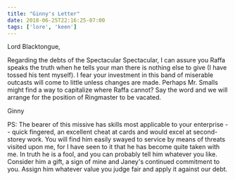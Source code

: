 ```yaml
---
title: "Ginny's Letter"
date: 2018-06-25T22:16:25-07:00
tags: ['lore', 'keen']
---
```


Lord Blacktongue,

Regarding the debts of the Spectacular Spectacular, I can assure you Raffa speaks the truth when he
tells your man there is nothing else to give (I have tossed his tent myself). I fear your investment
in this band of miserable outcasts will come to little unless changes are made. Perhaps Mr. Smalls
might find a way to capitalize where Raffa cannot? Say the word and we will arrange for the position
of Ringmaster to be vacated.

Ginny


PS: The bearer of this missive has skills most applicable to your enterprise -- quick fingered, an
excellent cheat at cards and would excel at second-storey work. You will find him easily swayed to
service by means of threats visited upon me, for I have seen to it that he has become quite taken
with me. In truth he is a fool, and you can probably tell him whatever you like. Consider him a
gift, a sign of mine and Janey's continued commitment to you. Assign him whatever value you judge
fair and apply it against our debt.
